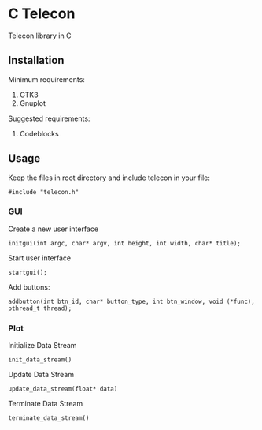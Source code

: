 # C Telecon

Telecon library in C

## Installation

Minimum requirements:

1. GTK3
2. Gnuplot

Suggested requirements:

1. Codeblocks

## Usage

Keep the files in root directory and include telecon in your file:

```
#include "telecon.h"
```

### GUI

Create a new user interface

```
initgui(int argc, char* argv, int height, int width, char* title);
```

Start user interface

```
startgui();
```

Add buttons:

```
addbutton(int btn_id, char* button_type, int btn_window, void (*func), pthread_t thread);
```

### Plot

Initialize Data Stream

```
init_data_stream()
```

Update Data Stream

```
update_data_stream(float* data)
```

Terminate Data Stream

```
terminate_data_stream()
```